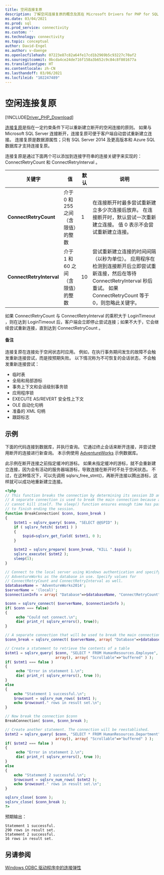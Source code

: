 ```yaml
---
title: 空闲连接复原
description: 了解空闲连接复原的概念及其在 Microsoft Drivers for PHP for SQL Server 中的行为方式。
ms.date: 03/04/2021
ms.prod: sql
ms.prod_service: connectivity
ms.custom: ''
ms.technology: connectivity
ms.topic: conceptual
author: David-Engel
ms.author: v-daenge
ms.openlocfilehash: 07223e87c82a64fe17cd1b2969b5c93227c70af2
ms.sourcegitcommit: 0bcda4ce24de716f158a3b652c9c84c8f801677a
ms.translationtype: HT
ms.contentlocale: zh-CN
ms.lasthandoff: 03/06/2021
ms.locfileid: "102247489"
---
```

# <a name="idle-connection-resiliency"></a>空闲连接复原
[!INCLUDE[Driver_PHP_Download](../../includes/driver_php_download.md)]

[连接复原](../odbc/windows/connection-resiliency-in-the-windows-odbc-driver.md)是指在一定约束条件下可以重新建立断开的空闲连接的原则。 如果与 Microsoft SQL Server 连接断开，连接复原可便于客户端自动尝试重新建立连接。 连接复原是数据源属性；只有 SQL Server 2014 及更高版本和 Azure SQL 数据库才支持连接复原。

连接复原是通过下面两个可以添加到连接字符串的连接关键字来实现的：ConnectRetryCount  和 ConnectRetryInterval  。

|关键字|值|默认|说明|
|-|-|-|-|
|**ConnectRetryCount**| 介于 0 和 255 之间（含限值）的整数|1|在连接断开时最多尝试重新建立多少次连接后放弃。 在连接断开时，默认尝试一次重新建立连接。 值 0 表示不会尝试重新建立连接。|
|**ConnectRetryInterval**| 介于 1 和 60 之间（含限值）的整数|10| 尝试重新建立连接的时间间隔（以秒为单位）。 应用程序在检测到连接断开后立即尝试重新连接，然后在等待 ConnectRetryInterval  秒后重试。 如果 ConnectRetryCount  等于 0，则忽略此关键字。

如果 ConnectRetryCount  与 ConnectRetryInterval  的乘积大于 LoginTimeout  ，则在达到 LoginTimeout  后，客户端会立即停止尝试连接；如果不大于，它会继续尝试重新连接，直到达到 ConnectRetryCount  。

#### <a name="remarks"></a>备注

连接复原在连接处于空闲状态时应用。 例如，在执行事务期间发生的故障不会触发重新连接尝试，而是按预期失败。 以下情况称为不可恢复的会话状态，不会触发重新连接尝试：

* 临时表
* 全局和局部游标
* 事务上下文和会话级别事务锁
* 应用程序锁
* EXECUTE AS/REVERT 安全性上下文
* OLE 自动化句柄
* 准备的 XML 句柄
* 跟踪标志

## <a name="example"></a>示例

下面的代码连接到数据库，并执行查询。 它通过终止会话来断开连接，并尝试使用断开的连接进行新查询。 本示例使用 [AdventureWorks](/previous-versions/sql/sql-server-2008/ms124501(v=sql.100)) 示例数据库。

此示例在断开连接之前指定缓冲的游标。 如果未指定缓冲的游标，就不会重新建立连接，因为会有活动的服务器端游标，导致连接在断开时不处于空闲状态。 不过，在这种情况下，可以先调用 sqlsrv_free_stmt()，再断开连接以腾出游标，这样就可以成功地重新建立连接。

```php
<?php
// This function breaks the connection by determining its session ID and killing it.
// A separate connection is used to break the main connection because a session
// cannot kill itself. The sleep() function ensures enough time has passed for KILL
// to finish ending the session.
function BreakConnection( $conn, $conn_break )
{
    $stmt1 = sqlsrv_query( $conn, "SELECT @@SPID" );
    if ( sqlsrv_fetch( $stmt1 ) )
    {
        $spid=sqlsrv_get_field( $stmt1, 0 );
    }

    $stmt2 = sqlsrv_prepare( $conn_break, "KILL ".$spid );
    sqlsrv_execute( $stmt2 );
    sleep(1);
}

// Connect to the local server using Windows authentication and specify
// AdventureWorks as the database in use. Specify values for
// ConnectRetryCount and ConnectRetryInterval as well.
$databaseName = 'AdventureWorks2014';
$serverName = '(local)';
$connectionInfo = array( "Database"=>$databaseName, "ConnectRetryCount"=>10, "ConnectRetryInterval"=>10 );

$conn = sqlsrv_connect( $serverName, $connectionInfo );
if( $conn === false)  
{  
     echo "Could not connect.\n";  
     die( print_r( sqlsrv_errors(), true));  
}

// A separate connection that will be used to break the main connection $conn
$conn_break = sqlsrv_connect( $serverName, array( "Database"=>$databaseName) );

// Create a statement to retrieve the contents of a table
$stmt1 = sqlsrv_query( $conn, "SELECT * FROM HumanResources.Employee",
                       array(), array( "Scrollable"=>"buffered" ) );
if( $stmt1 === false )
{
     echo "Error in statement 1.\n";
     die( print_r( sqlsrv_errors(), true ));
}
else
{
    echo "Statement 1 successful.\n";
    $rowcount = sqlsrv_num_rows( $stmt1 );
    echo $rowcount." rows in result set.\n";
}

// Now break the connection $conn
BreakConnection( $conn, $conn_break );

// Create another statement. The connection will be reestablished.
$stmt2 = sqlsrv_query( $conn, "SELECT * FROM HumanResources.Department",
                       array(), array( "Scrollable"=>"buffered" ) );
if( $stmt2 === false )
{
     echo "Error in statement 2.\n";
     die( print_r( sqlsrv_errors(), true ));
}
else
{
    echo "Statement 2 successful.\n";
    $rowcount = sqlsrv_num_rows( $stmt2 );
    echo $rowcount." rows in result set.\n";
}

sqlsrv_close( $conn );
sqlsrv_close( $conn_break );
?>
```
预期输出：
```
Statement 1 successful.
290 rows in result set.
Statement 2 successful.
16 rows in result set.
```

## <a name="see-also"></a>另请参阅
[Windows ODBC 驱动程序中的连接弹性](../odbc/windows/connection-resiliency-in-the-windows-odbc-driver.md)
